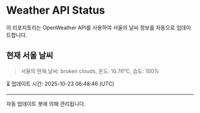 
# Weather API Status

이 리포지토리는 OpenWeather API를 사용하여 서울의 날씨 정보를 자동으로 업데이트합니다.

## 현재 서울 날씨
> 서울의 현재 날씨: broken clouds, 온도: 10.76°C, 습도: 100%

⏳ 업데이트 시간: 2025-10-23 06:48:46 (UTC)

---
자동 업데이트 봇에 의해 관리됩니다.
